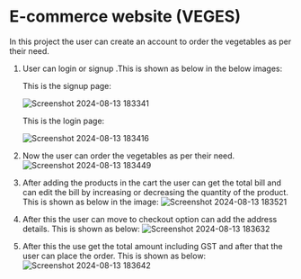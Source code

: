 # E-commerce website (VEGES)

In this project the user can create an account to order the vegetables as per their need.

1.  User can login or signup .This is shown as below in the below images:

       This is the signup page:








    ![Screenshot 2024-08-13 183341](https://github.com/user-attachments/assets/3e8bd9dc-102f-4ca0-9bbd-f1bac17b06d1)

       This is the login page:








    ![Screenshot 2024-08-13 183416](https://github.com/user-attachments/assets/30447143-8cc3-4d34-b1b8-1c529e5715fa)


      
3.  Now the user can order the vegetables as per their need.
        ![Screenshot 2024-08-13 183449](https://github.com/user-attachments/assets/a7b71645-6c3f-4ac8-97a8-3cfff3151a4c)
4.  After adding the products in the cart the user can get the total bill and can edit the bill by increasing or decreasing the quantity of the product.
    This is shown as below in the image:
         ![Screenshot 2024-08-13 183521](https://github.com/user-attachments/assets/f6676ece-8329-4ccc-bc2f-a2494c80121d)
5.  After this the user can move to checkout option can add the address details.
     This is shown as below:
               ![Screenshot 2024-08-13 183632](https://github.com/user-attachments/assets/dc45a8da-55ab-42de-a9a0-aa117a60ead7)
6. After this the use get the total amount including GST and after that the user can place the order.
   This is shown as below:
        ![Screenshot 2024-08-13 183642](https://github.com/user-attachments/assets/d74c4644-2ca0-49a9-ae8a-a92fa64e85de)
    










